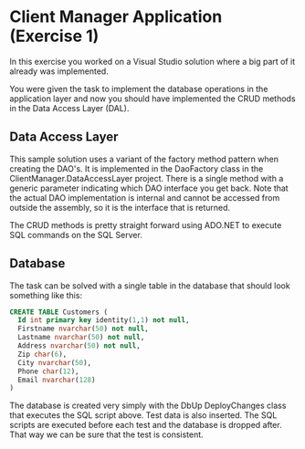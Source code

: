 # Client Manager Application (Exercise 1)

In this exercise you worked on a Visual Studio solution where a big part of it already was implemented. 

You were given the task to implement the database operations in the application layer and now you should have implemented the CRUD methods in the Data Access Layer (DAL). 

## Data Access Layer

This sample solution uses a variant of the factory method pattern when creating the DAO's. It is implemented in the DaoFactory class in the ClientManager.DataAccessLayer project. There is a single method with a generic parameter indicating which DAO interface you get back. Note that the actual DAO implementation is internal and cannot be accessed from outside the assembly, so it is the interface that is returned.

The CRUD methods is pretty straight forward using ADO.NET to execute SQL commands on the SQL Server.

## Database

The task can be solved with a single table in the database that should look something like this:

```SQL
CREATE TABLE Customers (  
  Id int primary key identity(1,1) not null,   
  Firstname nvarchar(50) not null,   
  Lastname nvarchar(50) not null,   
  Address nvarchar(50) not null,   
  Zip char(6),  
  City nvarchar(50),   
  Phone char(12),  
  Email nvarchar(128)  
)
```

The database is created very simply with the DbUp DeployChanges class that executes the SQL script above. Test data is also inserted. The SQL scripts are executed before each test and the database is dropped after. That way we can be sure that the test is consistent.
